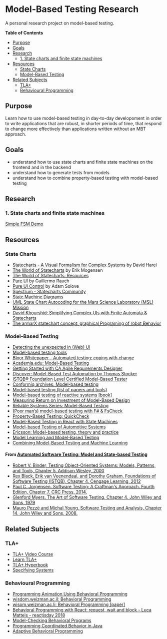 # Model-Based Testing Research

A personal research project on model-based testing.

<!-- START doctoc generated TOC please keep comment here to allow auto update -->
<!-- DON'T EDIT THIS SECTION, INSTEAD RE-RUN doctoc TO UPDATE -->
**Table of Contents**

- [Purpose](#purpose)
- [Goals](#goals)
- [Research](#research)
  - [1. State charts and finite state machines](#1-state-charts-and-finite-state-machines)
- [Resources](#resources)
  - [State Charts](#state-charts)
  - [Model-Based Testing](#model-based-testing)
- [Related Subjects](#related-subjects)
  - [TLA+](#tla)
  - [Behavioural Programming](#behavioural-programming)

<!-- END doctoc generated TOC please keep comment here to allow auto update -->

## Purpose

Learn how to use model-based testing in day-to-day developoment in order to
write applications that are robust, in shorter periods of time, that respond to
change more effectively than applications written without an MBT approach.

## Goals

- understand how to use state charts and finite state machines on the frontend
    and in the backend
- understand how to generate tests from models
- understand how to combine property-based testing with model-based testing

## Research

### 1. State charts and finite state machines

[Simple FSM Demo](https://codepen.io/larrybotha/pen/abojVMq)

## Resources

### State Charts

- [Statecharts - A Visual Formalism for Complex Systems](http://www.inf.ed.ac.uk/teaching/courses/seoc/2005_2006/resources/statecharts.pdf) by David Harel
- [The World of Statecharts](https://statecharts.github.io/) by Erik Mogensen
- [The World of Statecharts: Resources](https://statecharts.github.io/resources.html)
- [Pure UI](https://rauchg.com/2015/pure-ui) by Guillermo Rauch
- [Pure UI Control](https://medium.com/@asolove/pure-ui-control-ac8d1be97a8d) by Adam Solove
- [Spectrum - Statecharts Community](https://spectrum.chat/statecharts)
- [State Machine Diagrams](https://www.uml-diagrams.org/state-machine-diagrams.html#choice-pseudostate)
- [UML State Chart Autocoding for the Mars Science Laboratory (MSL) Mission](https://www.youtube.com/watch?v=VvssxOP95s0)
- [David Khourshid: Simplifying Complex UIs with Finite Automata & Statecharts](https://www.youtube.com/watch?v=RqTxtOXcv8Y)
- [The armarX statechart concept: graphical Programing of robot Behavior](http://h2t.anthropomatik.kit.edu/pdf/Waechter2016.pdf)

### Model-Based Testing

- [Detecting the unexpected in (Web) UI](https://medium.com/criteo-labs/detecting-the-unexpected-in-web-ui-fuzzing-1f3822c8a3a5)
- [Model-based testing tools](https://www.cs.tut.fi/tapahtumat/testaus08/Olli-Pekka.pdf)
- [Bloor Whitepaper - Automated testing: coping with change](https://www.ca.com/content/dam/ca/us/files/industry-analyst-report/bloor-research-white-paper-automated-testing-coping-with-change.pdf)
- [Academia.edu: Model-Based Testing](https://www.academia.edu/Documents/in/Model-Based_Testing)
- [Getting Started with CA Agile Requirements Designer](https://educationcontent.ca.com/Getting_Started_With_CA_ARD/content/index.html)
- [Discover: Model-Based Test Automation by Thomas Stocker](https://www.youtube.com/watch?v=Y4Q8dZ4El00)
- [ISTQB® Foundation Level Certified Model-Based Tester](https://www.istqb.org/downloads/send/6-model-based-tester-extension-documents/46-istqb-ctfl-mbt-syllabus.html)
- [Conformiq archives: Model-based testing](https://www.conformiq.com/tag/model-based-testing/)
- [Model-based testing (list of papers and tools)](http://mit.bme.hu/~micskeiz/pages/modelbased_testing.html)
- [Model-based testing of reactive systems [book]](https://www.springer.com/gp/book/9783540262787)
- [Measuring Return on Investment of Model-Based Design](https://www.mathworks.com/content/dam/mathworks/mathworks-dot-com/solutions/model-based-design/mbd-roi-video/Measuring_ROI_of_MBD.pdf)
- [Reliable Systems Series: Model-Based Testing](https://medium.com/@tylerneely/reliable-systems-series-model-based-property-testing-e89a433b360)
- [(Poor man’s) model-based testing with F# & FsCheck](https://porg.es/articles/model-based-testing.html)
- [Property-Based Testing: QuickCheck](http://www.cse.chalmers.se/edu/year/2013/course/DAT260/files/11-QuickCheck1.pdf)
- [Model-Based Testing in React with State Machines](https://css-tricks.com/model-based-testing-in-react-with-state-machines/)
- [Model-based Testing of Automotive Systems](https://www.win.tue.nl/~mvdbrand/courses/sse/0809/papers/MBT.pdf)
- [Ericsson: Model-based testing, theory and practice](https://www.conformiq.com/wp-content/uploads/2015/02/MBT-Ericsson-Presentation-5-10.pdf)
- [Model Learning and Model-Based Testing](http://www.ist.tugraz.at/aichernig/publications/papers/dagstuhl18.pdf)
- [Combining Model-Based Testing and Machine Learning](https://tarot2016.wp.imtbs-tsp.eu/files/2016/02/TAROT16_RGroz.pdf)

#### From [Automated Software Testing: Model and State-based Testing](https://courses.edx.org/courses/course-v1:DelftX+ST2x+3T2020/course/)

- [Robert V. Binder, Testing Object-Oriented Systems: Models, Patterns, and Tools, Chapter 5. Addison Wesley, 2000](https://www.amazon.com/Testing-Object-Oriented-Systems-Models-Patterns/dp/0321700678)
- [Rex Black, Erik van Veenendaal, and Dorothy Graham. Foundations of Software Testing (ISTQB), Chapter 4. Cengage Learning, 2012](https://www.amazon.com/Foundations-Software-Testing-ISTQB-Certification/dp/1408044056)
- [Paul C. Jorgensen. Software Testing: A Craftman's Approach. Fourth Edition, Chapter 7. CRC Press, 2014.](https://www.crcpress.com/Software-Testing-A-Craftsmans-Approach-Fourth-Edition/Jorgensen/p/book/9781466560680)
- [Glenford Myers. The Art of Software Testing, Chapter 4. John Wiley and Sons, 1979](https://www.wiley.com/en-us/The+Art+of+Software+Testing%2C+3rd+Edition-p-9781118031964)
- [Mauro Pezzè and Michal Young. Software Testing and Analysis, Chapter 14. John Wiley and Sons, 2008.](http://ix.cs.uoregon.edu/~michal/book/)


## Related Subjects

### TLA+

- [TLA+ Video Course](http://lamport.azurewebsites.net/video/videos.html)
- [Learn TLA+](https://www.learntla.com/introduction/)
- [TLA+ Hyperbook](http://lamport.azurewebsites.net/tla/hyperbook.html)
- [Specifying Systems](http://lamport.azurewebsites.net/tla/book.html)

### Behavioural Programming

- [Programming Animation Using Behavioral Programming](http://www.wisdom.weizmann.ac.il/~harel/papers/BP_Animation.pdf)
- [wisdom.weizman.ac.il: Behavioral Programming](http://www.wisdom.weizmann.ac.il/~bprogram/more.html)
- [wisom.weizman.ac.li: Behavioral Programming [paper]](http://www.wisdom.weizmann.ac.il/~amarron/BP%20-%20CACM%20-%20Author%20version.pdf)
- [Behavioral Programming with React: request, wait and block - Luca Matteis - reactjsday 2018](https://www.youtube.com/watch?v=_BLQIE-_prc)
- [Model-Checking Behavioral Programs](http://www.wisdom.weizmann.ac.il/~harel/papers/Model%20checking%20BP.pdf)
- [Programming Coordinated Behavior in Java](http://www.wisdom.weizmann.ac.il/~amarron/BPJ%20for%20ECOOP%20-%20presentation.pdf)
- [Adaptive Behavioral Programming](http://www.wisdom.weizmann.ac.il/~harel/papers/Adaptive%20BP.pdf)
